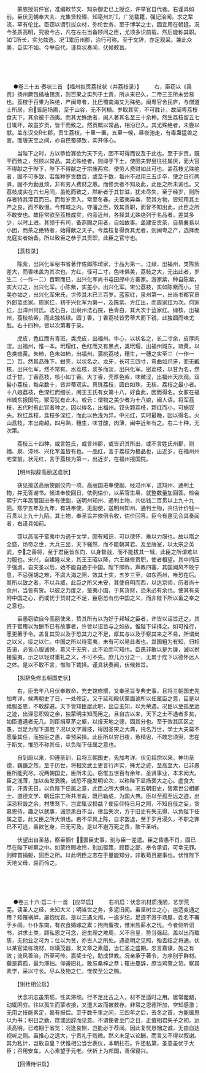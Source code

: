 <!-- { "loadSidebar": true } -->
　　蒙恩授前件官，准编敕节文、知杂御史已上授讫，许举官自代者。右谨具如前。臣伏见朝奉大夫、充集贤校理、知亳州刘，广览载籍，强记洽闻。求之辈流，罕有伦比。臣窃以谓引拔众材，弥纶世务，至于博学之士，固宜用在朝廷。况今圣质高明，究极今古，凡在左右当备顾问之臣，尤须多识前载，然后能称其职。如所长，实允兹选。况累历州郡，治行可称。至于文辞，亦足观采。兼此众美，臣实不如。今举自代，谨具状奏闻，伏候敕旨。 
　

　




　

　
●卷三十五·奏状三首
【福州拟贡荔枝状〈并荔枝录〉】
　　右，臣窃以《禹贡》扬州厥包橘柚锡贡，则百果之实列于土贡，所从来已久，二帝三王所未尝易也。荔枝于百果为殊绝，产闽粤者，比巴蜀南海又为殊绝。闽粤官舍民庐，与僧道士所居，自皆庭场圃，至于山谷，无不列植。岁取其实，不可胜计。故闽粤荔枝食天下，其余被于四夷。而其尤殊绝者，闽人著其名至三十余种。然生荔枝留五七日辄坏，故虽岁贡，皆干而致之。然贡概以常品，相沿已久。其尤殊绝者，未尝以献。盖东汉交七郡，贡生荔枝，十里一置，五里一候，昼夜驰走，有毒蛊猛兽之害。而唐天宝之间，亦自巴蜀驿致，实开侈心。

　　当陛下之时，方以恭俭寡欲为天下先，固不可得而议及于此也。至于岁贡，既干而致之，然顾以常品。其尤殊绝者，则抑于下土，使田夫野叟往往属厌，而大官不得献之于陛下，陛下不得献之于宗庙两宫。使劳人费财如此可也。盖荔枝尤殊绝者，固不可多致，若每种岁贡数百，或至千数，每州不过用三五步卒，使之日行两驿，固不为勤且烦，非有劳人费财之患。而修贡者不知及此，此臣之所未谕也。又荔枝成实在六七月间，虽乾而致之，然新者于其甘滋，犹未尽失，至于经岁，则所存者特其滓苴而已。而每岁贡入，常至冬春。夫蛮夷异类，贽其方物，皆知用其土产之良，而不敢慢。今邦城之内，守藩之臣，效其贡职，而曾不知出此，此臣之所不敢安也。故臣常欲至荔枝成实，约旁近州，各择其尤殊绝列于名品者，差其多少，以时上进。其领于有司，备燕赐之用者，自如故事。盖建安贡茶，自蔡襄易以小团，而茶之绝特者，始得献之天子。今荔枝复得贡其尤者，则闽粤之产，选择而充庭实者始备。所以致臣之恭于其贡职，此臣之官守也。

　　【荔枝录】

　　陈紫，出兴化军秘书省著作佐郎陈琦家，于品为第一。江绿，出福州，类陈紫差大，而香味盖为其次也。方红，径可二寸，色味俱美，荔枝之大，无出此者，岁生二〈一作一二〉百颗而已，出兴化军尚书屯田郎中方蓁家。游家紫，种自陈紫，实大过之，出兴化军。小陈紫，实差小，出兴化军。宋公荔枝，实如陈紫而小，甘美亦如之，出兴化军宋氏，世传其木已三百岁。蓝家红，泉州第一，出尚书都官员外郎蓝丞家。周家红，初于兴化军为第一，及陈紫、方红出，而周家红为次。何家红，出漳州何氏。法石白，出泉州法石院，色青白，其大次于蓝家红。绿核，出福州，荔枝核紫，而此独核绿。圆丁香，丁香荔枝皆旁蒂大而下锐，此独圆而味尤胜。右十四种，皆以次第著于录。

　　虎皮，色红而有青斑，类虎皮，出福州。牛心，以状名之，长二寸余，皮厚肉涩，出福州，惟一本。玳瑁红，色红而又有黑点，类玳瑁，出福州城东。琉黄，以色类琉黄。朱柿，色朱如柿，出福州。蒲桃荔枝，穗生，一穗之实至三〈一作一二〉百，然其品殊下。蚶壳，以状名之。龙牙，长可三四寸，弯曲如爪牙，而无瓤核，出兴化军，然不常有。水荔枝，浆多而淡，出兴化军。密荔枝，以甘为名，然过于甘。丁香荔枝，核小如丁香。大丁香，壳厚色紫，味微涩，出福州天庆观。双髻小荔枝，每朵数十，皆并蒂双实。真珠荔枝，圆白如珠，无核，荔枝之最小者。十八娘荔枝，色深红而细长，闽王王氏有女第十八，好食此，因而得名。女冢在福州城东报国院，冢旁犹有此木。或云：谓物之美少者为十八娘，闽人语。将军荔枝，五代时有此官者种之，因以得名，出福州。钗头颗荔枝，颗红而小，可施钗头。粉红荔枝，荔枝多深红，而此以色浅为异。中元红，实时最晚，因以得名。火山荔枝，本出南越，四月熟，穗生，味甘酸，肉薄，闽中近年有之。右二十种，无次第。

　　荔枝三十四种，或言姓氏，或言州郡，或皆识其所出，或不言姓氏州郡，则福、泉、漳州、兴化军盖皆有也。一品红，言于荔枝为极品也，出近岁，在福州州宅堂前。状元红，言于荔枝为第一，出近岁，在福州报国院。

　　【明州拟辞高丽送遗状】

　　窃见接送高丽使副仪内一项，高丽国进奉使副，经过州军，送知州、通判土物，并无答谢书。候进奉使回日，依例估价，以系官生帛，就整数量加回答。检会熙宁六年高丽国进奉有使副，送明州知州、通判土物，共估钱二百贯以上九十九陌。熙宁五年及九年，有进奉使，无副使，送明州知州、通判土物，共估计价钱一百贯以上九十九陌。其土物，奉圣旨并依例令收，估价回答。臣今有愚见合具奏闻者，右谨具如前。

　　窃以高丽于蛮夷中为通于文学，颇有知识，可以德怀，难以力服也。故以隋之全盛，炀帝之世，大兵三出，天下骚然，而不能朝其君。及至唐室，以太宗之英武，李之善将，至于君臣皆东向，以身督战，而不能拔其一城，此臣之所谓难以力服也。宋兴，自建隆以来，其王王昭以降，六王继修贡职，使者相望。其中间压于强虏，自天圣以后，始不能自通于中国。陛下即祚，声教四塞，其国闻风不敢宁息，不忌强胡之难，不虞大海之阻，效其土实，五岁三至，如东西州，唯恐在后。其所以致之者，不以兵威，此臣之所义未安，其使自明而西，以达京师，历者尚十余州，当皆有贽。以彼之力度之，蛮夷小国，于其货财，恐未必有余也。使其有亲附中国之心，而或忧于货财之不足，臣窃恐有伤中国之义，而非陛下所以畜之幸之之意也。

　　臣愚窃欲自今高丽使来，贽其所有以为好于邦域之臣者，许皆以诏旨还之。其资于官用以为酬币已有故事者，许皆以诏旨与之如故。惟陛下详择之。如可推行，愿更著于令。盖复其贽以及于恐其力之不足，厚其与以及于察其来之不易，所谓尚之以义，绥之以仁。中国之所以待蛮夷，未有可以易此者也。其国粗为有知，归相告语，必皆心服诚悦，慕义于无穷，此不论而可知也。臣愚非敢以是为廉，诚以拊接蛮夷，示之以轻财重礼之义，不可不先。庶几万分之一，无累于陛下以德怀远人之体。是以不敢不言，惟陛下裁择。谨具状奏闻，伏候敕旨。

　　【拟辞免修五朝国史状】

　　右，臣去年八月伏奉敕命，充史馆修撰，又奉圣旨专典史事，且将三朝国史先加考详，候两朝史了日，一处修定。又于延和殿伏蒙面谕所以任属臣之意，臣是以祗服圣恩，不敢辞避。天下皆知臣居此职，出自主知，以为荣遇。况臣以至孤至远之迹，出深忌积毁之余，独蒙明主知而用之。且自古以来，天下之士不遇者多矣，如臣遭遇者无几。则臣捐草茅之躯，以报天地之德，固其分也。至于效其区区之愚，岂足为陛下道哉？况以文字薄技，得因圣宋之大典，托名万世，学士大夫莫不愿备其任，而独臣之愚，幸预采择。此臣所以穷日夜，惫精思，不敢忘须臾，志在于斯文，惟恐不称其任，以负陛下任属之意也。

　　自到局以来，仰遵圣训，且将三朝国史，先加考详。伏见祖宗以来，神功圣德，巍巍之烈，至于历世，将相文武士吏言行声实，殊尤之迹，至高至大，已非愚臣所能究尽。况两朝国史，臣所未见。窃惟五世百有余年，圣贤事业，本末闳大。臣之浅薄，加以齿发衰晚，诚恐不能发明论次，以称陛下显扬褒大之心。虚食大官，汗青无日，以负陛下任属之意，此臣之所大惧也。况五朝旧史，皆累世公相卿士、道德文学、朝廷宗工所共准裁，既已勒成，为国大典。臣以至孤至远之迹，出深忌积毁之余，材质驽下，岂宜辄议损益？使臣仰恃日月之照，不知自任之妄，贪慕恩待，趣之以就事，诚恐黑白不当，律吕失次，方于旧史有失无得，以负陛下任属之意，此又臣之所大惧也。若不早具上陈，自求罢退，至于岁月浸久，不职之罪已不可逃，虽欲乞身，已无可及。是以不避万死之责，敢干圣听。

　　伏望出自圣慈，察臣悃忄，罢臣史事，别与臣一差遣。臣之昏愚不肖，固已尽在陛下听察之中。如蒙终赐收怜，别加驱策，顾臣之鄙，奉令承诏，可幸无罪。则碎首捐躯，固臣之所。以此明臣之志在于量能知分，非敢苟且避事也。伏惟陛下天地父母，哀而怜之。 
　

　




　

　
●卷三十六·启二十一首
【应举启】
　　右巩启：伏念巩材质浅陋，艺学荒芜。读圣人之经，未知大义；明当世之务，多泥旧闻。虽坚树立之心，岂适变通之用？矧罹祸衅，屡抱忧哀。是以三遇文闱，一逾岁纪，足迹不游于场屋，姓名不署于乡闾。仆仆东南，有衣食婚嫁之累；拘拘蚤夜，惟米盐薪水之忧。今者侧听诏书，讲求士类，顾私恩之可念，迫生理之难周，义不自皇，势当强起。盖以出而载质，无他业之可为；仕以为贫，亦古人之所处。遇高明之见照，殆否结之将通。伏以某官梁栋瑰材，琮璜茂器，发文章之素蕴，当仁圣之盛期。忠言嘉谋，施之有效；流风善治，所至可传。嘉奖士伦，助成世教。况亲承于著令，方序别于群材。藐是羁孤，最为滞拙。仰遵旧礼，敢忘桑梓之恭；辄进曼辞，庶当鸡鹜之贽。察其素学，采以寸长。尽ム及物之仁，惟俟至公之赐。

　　【谢杜相公启】

　　伏念巩志虽策砺，性实滞顽。行不足比古之人，材不足适时之用。居常龃龉，动辄困穷。往以孤生而蒙收接，又遭大故而被救存。非常之恩德所加，空知感激；无用之技能素定，曷有报偿。至于数千里之间，三四年之后，去冬之首，方能属思以为书；积日之勤，庶或因辞而见意。不谓使者至门之日，正值相君失子之初。远渎高明，已难期于省览；况逢哀恻，岂能必于荐闻。因此复忧恳悃之诚，无由自达视听之侧。虽推心之远大，宁责礼于贱微。然义未足以论酬，而言又不得以叙谢。其为私计，岂敢自皇？伏惟相公当世表仪，本朝柱石。许还私第，圣意虽优于大臣；召用安车，人心素望于元老。伏祈上为邦国，善保寝兴。

　　【回傅侍讲启】

